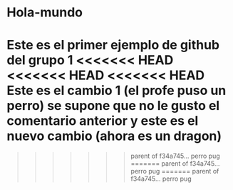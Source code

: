 # Hola-mundo
Este es el primer ejemplo de github del grupo 1
<<<<<<< HEAD
<<<<<<< HEAD
<<<<<<< HEAD
Este es el cambio 1 (el profe puso un perro)
se supone que no le gusto el comentario anterior y este es el nuevo cambio (ahora es un dragon)
=======
>>>>>>> parent of f34a745... perro pug
=======
>>>>>>> parent of f34a745... perro pug
=======
>>>>>>> parent of f34a745... perro pug
